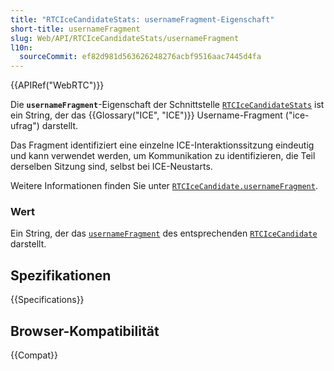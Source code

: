 ```yaml
---
title: "RTCIceCandidateStats: usernameFragment-Eigenschaft"
short-title: usernameFragment
slug: Web/API/RTCIceCandidateStats/usernameFragment
l10n:
  sourceCommit: ef82d981d563626248276acbf9516aac7445d4fa
---
```


{{APIRef("WebRTC")}}

Die **`usernameFragment`**-Eigenschaft der Schnittstelle [`RTCIceCandidateStats`](/de/docs/Web/API/RTCIceCandidateStats) ist ein String, der das {{Glossary("ICE", "ICE")}} Username-Fragment ("ice-ufrag") darstellt.

Das Fragment identifiziert eine einzelne ICE-Interaktionssitzung eindeutig und kann verwendet werden, um Kommunikation zu identifizieren, die Teil derselben Sitzung sind, selbst bei ICE-Neustarts.

Weitere Informationen finden Sie unter [`RTCIceCandidate.usernameFragment`](/de/docs/Web/API/RTCIceCandidate/usernameFragment).

### Wert

Ein String, der das [`usernameFragment`](/de/docs/Web/API/RTCIceCandidate/usernameFragment) des entsprechenden [`RTCIceCandidate`](/de/docs/Web/API/RTCIceCandidate) darstellt.

## Spezifikationen

{{Specifications}}

## Browser-Kompatibilität

{{Compat}}
